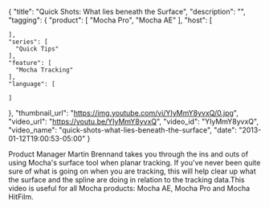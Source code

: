 {
  "title": "Quick Shots: What lies beneath the Surface",
  "description": "",
  "tagging": {
    "product": [
      "Mocha Pro",
      "Mocha AE"
    ],
    "host": [

    ],
    "series": [
      "Quick Tips"
    ],
    "feature": [
      "Mocha Tracking"
    ],
    "language": [

    ]
  },
  "thumbnail_url": "https://img.youtube.com/vi/YIyMmY8yvxQ/0.jpg",
  "video_url": "https://youtu.be/YIyMmY8yvxQ",
  "video_id": "YIyMmY8yvxQ",
  "video_name": "quick-shots-what-lies-beneath-the-surface",
  "date": "2013-01-12T19:00:53-05:00"
}

Product Manager Martin Brennand takes you through the ins and outs of using
Mocha's surface tool when planar tracking. If you've never been quite sure of
what is going on when you are tracking, this will help clear up what the
surface and the spline are doing in relation to the tracking data.This video
is useful for all Mocha products: Mocha AE, Mocha Pro and Mocha HitFilm.


